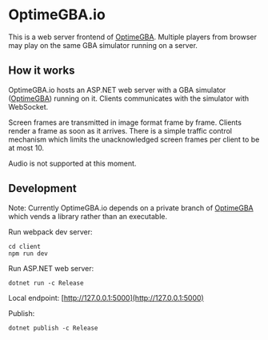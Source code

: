 # OptimeGBA.io

This is a web server frontend of [OptimeGBA](https://github.com/Powerlated/OptimeGBA). Multiple players from browser may play on the same GBA simulator running on a server.

## How it works
OptimeGBA.io hosts an ASP.NET web server with a GBA simulator ([OptimeGBA](https://github.com/Powerlated/OptimeGBA)) running on it. Clients communicates with the simulator with WebSocket.

Screen frames are transmitted in image format frame by frame. Clients render a frame as soon as it arrives. There is a simple traffic control mechanism which limits the unacknowledged screen frames per client to be at most 10.

Audio is not supported at this moment.

## Development

Note: Currently OptimeGBA.io depends on a private branch of [OptimeGBA](https://github.com/Powerlated/OptimeGBA) which vends a library rather than an executable.

Run webpack dev server:

```shell
cd client
npm run dev
```

Run ASP.NET web server:

```shell
dotnet run -c Release
```

Local endpoint:
[http://127.0.0.1:5000](http://127.0.0.1:5000)


Publish:
```shell
dotnet publish -c Release
```
